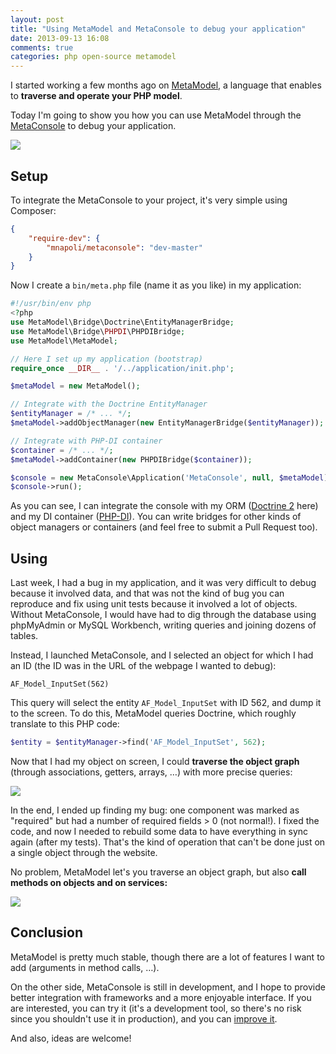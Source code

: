 ```yaml
---
layout: post
title: "Using MetaModel and MetaConsole to debug your application"
date: 2013-09-13 16:08
comments: true
categories: php open-source metamodel
---
```


I started working a few months ago on [MetaModel](https://github.com/mnapoli/MetaModel), a language that enables to **traverse and operate your PHP model**.

Today I'm going to show you how you can use MetaModel through the [MetaConsole](https://github.com/mnapoli/MetaConsole) to debug your application.

![](/images/posts/metaconsole3.gif)

<!-- more -->

## Setup

To integrate the MetaConsole to your project, it's very simple using Composer:

```json
{
    "require-dev": {
        "mnapoli/metaconsole": "dev-master"
    }
}
```

Now I create a `bin/meta.php` file (name it as you like) in my application:

```php
#!/usr/bin/env php
<?php
use MetaModel\Bridge\Doctrine\EntityManagerBridge;
use MetaModel\Bridge\PHPDI\PHPDIBridge;
use MetaModel\MetaModel;

// Here I set up my application (bootstrap)
require_once __DIR__ . '/../application/init.php';

$metaModel = new MetaModel();

// Integrate with the Doctrine EntityManager
$entityManager = /* ... */;
$metaModel->addObjectManager(new EntityManagerBridge($entityManager));

// Integrate with PHP-DI container
$container = /* ... */;
$metaModel->addContainer(new PHPDIBridge($container));

$console = new MetaConsole\Application('MetaConsole', null, $metaModel);
$console->run();
```

As you can see, I can integrate the console with my ORM ([Doctrine 2](http://www.doctrine-project.org/) here) and my DI container ([PHP-DI](http://php-di.org/)). You can write bridges for other kinds of object managers or containers (and feel free to submit a Pull Request too).

## Using

Last week, I had a bug in my application, and it was very difficult to debug because it involved data, and that was not the kind of bug you can reproduce and fix using unit tests because it involved a lot of objects. Without MetaConsole, I would have had to dig through the database using phpMyAdmin or MySQL Workbench, writing queries and joining dozens of tables.

Instead, I launched MetaConsole, and I selected an object for which I had an ID (the ID was in the URL of the webpage I wanted to debug):

```
AF_Model_InputSet(562)
```

This query will select the entity `AF_Model_InputSet` with ID 562, and dump it to the screen. To do this, MetaModel queries Doctrine, which roughly translate to this PHP code:

```php
$entity = $entityManager->find('AF_Model_InputSet', 562);
```

Now that I had my object on screen, I could **traverse the object graph** (through associations, getters, arrays, …) with more precise queries:

![](/images/posts/metaconsole1.png)

In the end, I ended up finding my bug: one component was marked as "required" but had a number of required fields > 0 (not normal!). I fixed the code, and now I needed to rebuild some data to have everything in sync again (after my tests). That's the kind of operation that can't be done just on a single object through the website.

No problem, MetaModel let's you traverse an object graph, but also **call methods on objects and on services:**

![](/images/posts/metaconsole2.png)

## Conclusion

MetaModel is pretty much stable, though there are a lot of features I want to add (arguments in method calls, …).

On the other side, MetaConsole is still in development, and I hope to provide better integration with frameworks and a more enjoyable interface. If you are interested, you can try it (it's a development tool, so there's no risk since you shouldn't use it in production), and you can [improve it](https://github.com/mnapoli/MetaConsole).

And also, ideas are welcome!
